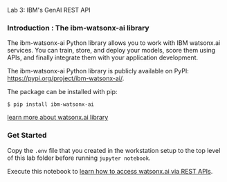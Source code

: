  Lab 3: IBM's GenAI REST API

### Introduction : The ibm-watsonx-ai library


The ibm-watsonx-ai Python library allows you to work with IBM watsonx.ai services. You can train, store, and deploy your models, score them using APIs, and finally integrate them with your application development.

The ibm-watsonx-ai Python library is publicly available on PyPI: https://pypi.org/project/ibm-watsonx-ai/.

The package can be installed with pip:

```$ pip install ibm-watsonx-ai```

[learn more about watsonx.ai library](https://ibm.github.io/watsonx-ai-python-sdk/v1.4.2/)

### Get Started

Copy the `.env` file that you created in the workstation setup to the top level of this lab folder before running `jupyter notebook`.

Execute this notebook to [learn how to access watsonx.ai via REST APIs](./introduction-to-watsonxai-rest-api.ipynb).



